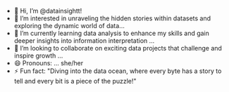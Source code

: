 - 👋 Hi, I’m @datainsightt!
- 👀 I’m interested in unraveling the hidden stories within datasets and exploring the dynamic world of data...
- 🌱 I’m currently learning data analysis to enhance my skills and gain deeper insights into information interpretation ...
- 💞️ I’m looking to collaborate on exciting data projects that challenge and inspire growth ...
- 😄 Pronouns: ... she/her
- ⚡ Fun fact: "Diving into the data ocean, where every byte has a story to tell and every bit is a piece of the puzzle!"

<!---
datainsightt/datainsightt is a ✨ special ✨ repository because its `README.md` (this file) appears on your GitHub profile.
You can click the Preview link to take a look at your changes.
--->
